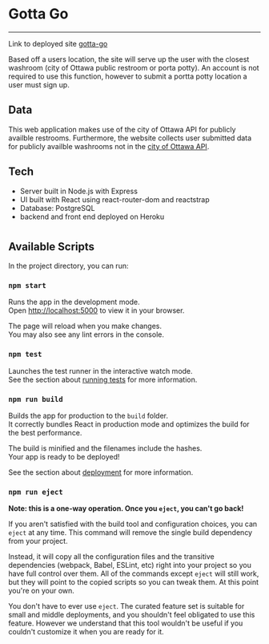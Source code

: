 # Gotta Go
------------------------------------------
Link to deployed site [gotta-go](https://gotta-go-full.herokuapp.com/) 

Based off a users location, the site will serve up the user with the closest washroom (city of Ottawa public restroom or porta potty). An account is not required to use this function, however to submit a portta potty location a user must sign up.

## Data
This web application makes use of the city of Ottawa API for publicly availble restrooms. Furthermore, the website collects user submitted data for publicly availble washrooms not in the [city of Ottawa API](https://open.ottawa.ca/datasets/ottawa::public-washrooms/about).

## Tech
* Server built in Node.js with Express
* UI built with React using react-router-dom and reactstrap
* Database: PostgreSQL
* backend and front end deployed on Heroku

# 

## Available Scripts

In the project directory, you can run:

### `npm start`

Runs the app in the development mode.\
Open [http://localhost:5000](http://localhost:5000) to view it in your browser.

The page will reload when you make changes.\
You may also see any lint errors in the console.

### `npm test`

Launches the test runner in the interactive watch mode.\
See the section about [running tests](https://facebook.github.io/create-react-app/docs/running-tests) for more information.

### `npm run build`

Builds the app for production to the `build` folder.\
It correctly bundles React in production mode and optimizes the build for the best performance.

The build is minified and the filenames include the hashes.\
Your app is ready to be deployed!

See the section about [deployment](https://facebook.github.io/create-react-app/docs/deployment) for more information.

### `npm run eject`

**Note: this is a one-way operation. Once you `eject`, you can't go back!**

If you aren't satisfied with the build tool and configuration choices, you can `eject` at any time. This command will remove the single build dependency from your project.

Instead, it will copy all the configuration files and the transitive dependencies (webpack, Babel, ESLint, etc) right into your project so you have full control over them. All of the commands except `eject` will still work, but they will point to the copied scripts so you can tweak them. At this point you're on your own.

You don't have to ever use `eject`. The curated feature set is suitable for small and middle deployments, and you shouldn't feel obligated to use this feature. However we understand that this tool wouldn't be useful if you couldn't customize it when you are ready for it.


